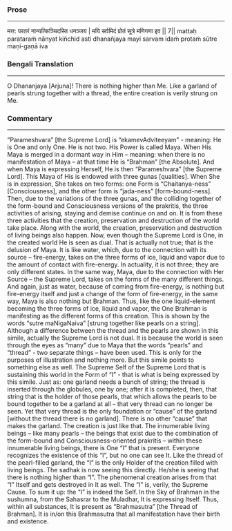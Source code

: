 ### Prose 
 --- 
मत्त: परतरं नान्यत्किञ्चिदस्ति धनञ्जय |
मयि सर्वमिदं प्रोतं सूत्रे मणिगणा इव || 7||
mattaḥ parataraṁ nānyat kiñchid asti dhanañjaya
mayi sarvam idaṁ protaṁ sūtre maṇi-gaṇā iva

### Bengali Translation 
 --- 
O Dhananjaya [Arjuna]! There is nothing higher than Me. Like a garland of pearls strung together with a thread, the entire creation is verily strung on Me.

### Commentary 
 --- 
“Parameshvara” [the Supreme Lord] is “ekamevAdviteeyam” - meaning: He is One and only One. He is not two. His Power is called Maya. When His Maya is merged in a dormant way in Him – meaning: when there is no manifestation of Maya – at that time He is “Brahman” [the Absolute]. And when Maya is expressing Herself, He is then “Parameshvara” [the Supreme Lord]. This Maya of His is endowed with three gunas [qualities]. When She is in expression, She takes on two forms: one Form is “Chaitanya-ness” [Consciousness], and the other form is “jada-ness” [form-bound-ness]. Then, due to the variations of the three gunas, and the colliding together of the form-bound and Consciousness versions of the prakritis, the three activities of arising, staying and demise continue on and on. It is from these three activities that the creation, preservation and destruction of the world take place. Along with the world, the creation, preservation and destruction of living beings also happen. Now, even though the Supreme Lord is One, in the created world He is seen as dual. That is actually not true; that is the delusion of Maya. It is like water, which, due to the connection with its source – fire-energy, takes on the three forms of ice, liquid and vapor due to the amount of contact with fire-energy. In actuality, it is not three; they are only different states. In the same way, Maya, due to the connection with Her Source – the Supreme Lord, takes on the forms of the many different things. And again, just as water, because of coming from fire-energy, is nothing but fire-energy itself and just a change of the form of fire-energy, in the same way, Maya is also nothing but Brahman. Thus, like the one liquid-element becoming the three forms of ice, liquid and vapor, the One Brahman is manifesting as the different forms of this creation. This is shown by the words “sutre maNigaNaiva” [strung together like pearls on a string]. Although a difference between the thread and the pearls are shown in this simile, actually the Supreme Lord is not dual. It is because the world is seen through the eyes as “many” due to Maya that the words “pearls” and “thread” - two separate things – have been used. This is only for the purposes of illustration and nothing more. But this simile points to something else as well. The Supreme Self of the Supreme Lord that is sustaining this world in the Form of “I” - that is what is being expressed by this simile. Just as: one garland needs a bunch of string; the thread is inserted through the globules, one by one; after it is completed, then, that string that is the holder of those pearls, that which allows the pearls to be bound together to be a garland at all – that very thread can no longer be seen. Yet that very thread is the only foundation or “cause” of the garland [without the thread there is no garland]. There is no other “cause” that makes the garland. The creation is just like that. The innumerable living beings – like many pearls – the beings that exist due to the combination of the form-bound and Consciousness-oriented prakritis – within these innumerable living beings, there is One “I” that is present. Everyone recognizes the existence of this “I”, but no one can see It. Like the thread of the pearl-filled garland, the “I” is the only Holder of the creation filled with living beings. The sadhak is now seeing this directly. He/she is seeing that there is nothing higher than “I”. The phenomenal creation arises from that “I” Itself and gets destroyed in It as well. The “I” is, verily, the Supreme Cause. To sum it up: the “I” is indeed the Self. In the Sky of Brahman in the sushumna, from the Sahasrar to the Muladhar, It is expressing Itself. Thus, within all substances, It is present as “Brahmasutra” [the Thread of Brahman]. It is in/on this Brahmasutra that all manifestation have their birth and existence.